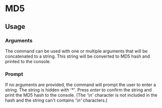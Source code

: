 # MD5
## Usage

### Arguments
The command can be used with one or multiple arguments that will be concatenated to a string. This string will be converted to MD5 hash and printed to the console.

### Prompt
If no arguments are provided, the command will prompt the user to enter a string. The string is hidden with *'\*'*.
Press *enter* to confirm the string and print the MD5 hash to the console. (The *'\n'* character is not included in the hash and the string can't contains *'\n'* characters.)